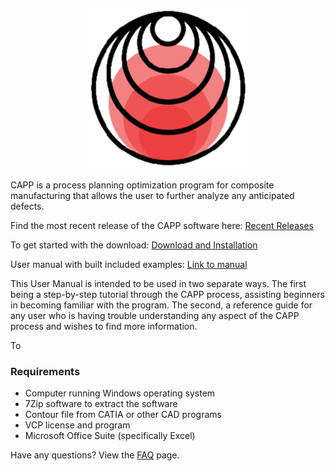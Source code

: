<p align="center">
<img src=assets/CAPP_Logo.png>



CAPP is a process planning optimization program for composite manufacturing that allows the user to further analyze any anticipated defects.

Find the most recent release of the CAPP software here: [Recent Releases](neXtMcNAIR/CAPP/releases)

To get started with the download: [Download and Installation](https://github.com/neXtMcNAIR/CAPP/wiki/Download-and-Installation)

User manual with built included examples: [Link to manual](https://github.com/neXtMcNAIR/CAPP/wiki/Ply-Models)

This User Manual is intended to be used in two separate ways. The first being a step-by-step tutorial through the CAPP process, assisting beginners in becoming familiar with the program. The second, a reference guide for any user who is having trouble understanding any aspect of the CAPP process and wishes to find more information. 


To 

### Requirements
* Computer running Windows operating system
* 7Zip software to extract the software
* Contour file from CATIA or other CAD programs
* VCP license and program
* Microsoft Office Suite (specifically Excel)

Have any questions? View the [FAQ](https://github.com/neXtMcNAIR/CAPP/wiki/FAQ) page.
